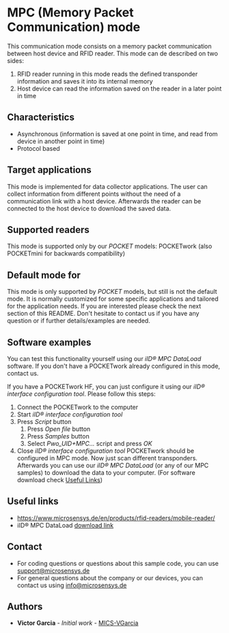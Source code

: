 # MPC (Memory Packet Communication) mode
This communication mode consists on a memory packet communication between host device and RFID reader. This mode can de described on two sides:
1. RFID reader running in this mode reads the defined transponder information and saves it into its internal memory
2. Host device can read the information saved on the reader in a later point in time

## Characteristics
* Asynchronous (information is saved at one point in time, and read from device in another point in time)
* Protocol based

## Target applications
This mode is implemented for data collector applications. The user can collect information from different points without the need of a communication link with a host device. Afterwards the reader can be connected to the host device to download the saved data.

## Supported readers
This mode is supported only by our *POCKET* models: POCKETwork (also POCKETmini for backwards compatibility)

## Default mode for
This mode is only supported by *POCKET* models, but still is not the default mode. It is normally customized for some specific applications and tailored for the application needs.
If you are interested please check the next section of this README. Don't hesitate to contact us if you have any question or if further details/examples are needed.

## Software examples
You can test this functionality yourself using our *iID® MPC DataLoad* software.
If you don't have a POCKETwork already configured in this mode, contact us.

If you have a POCKETwork HF, you can just configure it using our _iID® interface configuration tool_. Please follow this steps:
1. Connect the POCKETwork to the computer 
2. Start _iID® interface configuration tool_
3. Press _Script_ button
	1. Press _Open file_ button
	2. Press _Samples_ button
	3. Select _Pwo_UID+MPC..._ script and press _OK_
4. Close _iID® interface configuration tool_
POCKETwork should be configured in MPC mode. Now just scan different transponders. Afterwards you can use our *iID® MPC DataLoad* (or any of our MPC samples) to download the data to your computer.
(For software download check [Useful Links](#Useful-links))

## Useful links
* https://www.microsensys.de/en/products/rfid-readers/mobile-reader/
* iID® MPC DataLoad [download link](https://www.microsensys.de/downloads/CDContent/Install/iID%c2%ae%20POCKET.zip)

## Contact
* For coding questions or questions about this sample code, you can use [support@microsensys.de](mailto:support@microsensys.de)
* For general questions about the company or our devices, you can contact us using [info@microsensys.de](mailto:info@microsensys.de)

## Authors

* **Victor Garcia** - *Initial work* - [MICS-VGarcia](https://github.com/MICS-VGarcia/)
